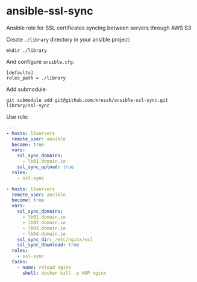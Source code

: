 # ansible-ssl-sync
Ansible role for SSL certificates syncing between servers through AWS S3

Create `./library` directory in your ansible project:

```
mkdir ./library
```

And configure `ansible.cfg`:

```
[defaults]
roles_path = ./library
```

Add submodule:

```
git submodule add git@github.com:kressh/ansible-ssl-sync.git library/ssl-sync
```

Use role:

```yaml
---
- hosts: lbservers
  remote_user: ansible
  become: true
  vars:
    ssl_sync_domains:
      - lb01.domain.io
    ssl_sync_upload: true
  roles:
    - ssl-sync

- hosts: lbservers
  remote_user: ansible
  become: true
  vars:
    ssl_sync_domains:
      - lb01.domain.io
      - lb02.domain.io
      - lb03.domain.io
      - lb04.domain.io
    ssl_sync_dir: /etc/nginx/ssl
    ssl_sync_download: true
  roles:
    - ssl-sync
  tasks:
    - name: reload nginx
      shell: docker kill -s HUP nginx
```
